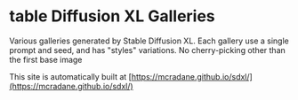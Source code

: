 # table Diffusion XL Galleries

Various galleries generated by Stable Diffusion XL. Each gallery use a single prompt and seed, and has "styles" variations. No cherry-picking other than the first base image

This site is automatically built at [https://mcradane.github.io/sdxl/](https://mcradane.github.io/sdxl/)

